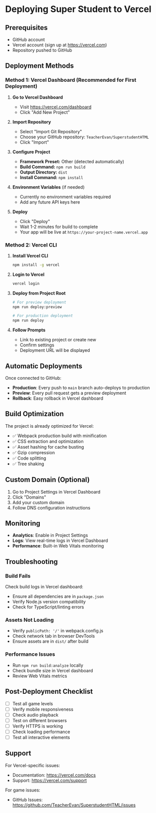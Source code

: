 # Deploying Super Student to Vercel

## Prerequisites

- GitHub account
- Vercel account (sign up at <https://vercel.com>)
- Repository pushed to GitHub

## Deployment Methods

### Method 1: Vercel Dashboard (Recommended for First Deployment)

1. **Go to Vercel Dashboard**
   - Visit <https://vercel.com/dashboard>
   - Click "Add New Project"

2. **Import Repository**
   - Select "Import Git Repository"
   - Choose your GitHub repository: `TeacherEvan/SuperstudentHTML`
   - Click "Import"

3. **Configure Project**
   - **Framework Preset:** Other (detected automatically)
   - **Build Command:** `npm run build`
   - **Output Directory:** `dist`
   - **Install Command:** `npm install`

4. **Environment Variables** (if needed)
   - Currently no environment variables required
   - Add any future API keys here

5. **Deploy**
   - Click "Deploy"
   - Wait 1-2 minutes for build to complete
   - Your app will be live at `https://your-project-name.vercel.app`

### Method 2: Vercel CLI

1. **Install Vercel CLI**

   ```bash
   npm install -g vercel
   ```

2. **Login to Vercel**

   ```bash
   vercel login
   ```

3. **Deploy from Project Root**

   ```bash
   # For preview deployment
   npm run deploy:preview
   
   # For production deployment
   npm run deploy
   ```

4. **Follow Prompts**
   - Link to existing project or create new
   - Confirm settings
   - Deployment URL will be displayed

## Automatic Deployments

Once connected to GitHub:

- **Production**: Every push to `main` branch auto-deploys to production
- **Preview**: Every pull request gets a preview deployment
- **Rollback**: Easy rollback in Vercel dashboard

## Build Optimization

The project is already optimized for Vercel:

- ✅ Webpack production build with minification
- ✅ CSS extraction and optimization
- ✅ Asset hashing for cache busting
- ✅ Gzip compression
- ✅ Code splitting
- ✅ Tree shaking

## Custom Domain (Optional)

1. Go to Project Settings in Vercel Dashboard
2. Click "Domains"
3. Add your custom domain
4. Follow DNS configuration instructions

## Monitoring

- **Analytics**: Enable in Project Settings
- **Logs**: View real-time logs in Vercel Dashboard
- **Performance**: Built-in Web Vitals monitoring

## Troubleshooting

### Build Fails

Check build logs in Vercel dashboard:

- Ensure all dependencies are in `package.json`
- Verify Node.js version compatibility
- Check for TypeScript/linting errors

### Assets Not Loading

- Verify `publicPath: '/'` in webpack.config.js
- Check network tab in browser DevTools
- Ensure assets are in `dist/` after build

### Performance Issues

- Run `npm run build:analyze` locally
- Check bundle size in Vercel dashboard
- Review Web Vitals metrics

## Post-Deployment Checklist

- [ ] Test all game levels
- [ ] Verify mobile responsiveness
- [ ] Check audio playback
- [ ] Test on different browsers
- [ ] Verify HTTPS is working
- [ ] Check loading performance
- [ ] Test all interactive elements

## Support

For Vercel-specific issues:

- Documentation: <https://vercel.com/docs>
- Support: <https://vercel.com/support>

For game issues:

- GitHub Issues: <https://github.com/TeacherEvan/SuperstudentHTML/issues>
